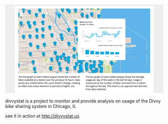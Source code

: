![divvystat.us screenshot](https://raw.githubusercontent.com/vicgarcia/divvystat/master/public/screenshot.png)

divvystat is a project to monitor and provide analysis on usage of the Divvy bike sharing system in Chicago, IL

see it in action at http://divvystat.us
